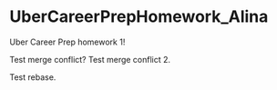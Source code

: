 # UberCareerPrepHomework_Alina
Uber Career Prep homework 1!

Test merge conflict?
Test merge conflict 2.

Test rebase.

